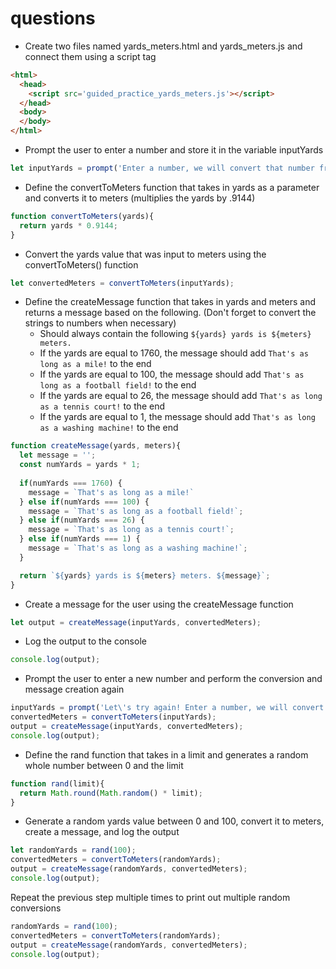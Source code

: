# questions

- Create two files named yards_meters.html and yards_meters.js and connect them using a script tag

```html
<html>
  <head>
    <script src='guided_practice_yards_meters.js'></script>
  </head>
  <body>
  </body>
</html>
```

- Prompt the user to enter a number and store it in the variable inputYards
  
```js
let inputYards = prompt('Enter a number, we will convert that number from yards to meters');
```

- Define the convertToMeters function that takes in yards as a parameter and converts it to meters (multiplies the yards by .9144)

```js
function convertToMeters(yards){
  return yards * 0.9144;
}
```

- Convert the yards value that was input to meters using the convertToMeters() function

```js
let convertedMeters = convertToMeters(inputYards);
```

- Define the createMessage function that takes in yards and meters and returns a message based on the following. (Don't forget to convert the strings to numbers when necessary)
  - Should always contain the following `${yards} yards is ${meters} meters.`
  - If the yards are equal to 1760, the message should add `That's as long as a mile!` to the end
  - If the yards are equal to 100, the message should add `That's as long as a football field!` to the end
  - If the yards are equal to 26, the message should add `That's as long as a tennis court!` to the end
  - If the yards are equal to 1, the message should add `That's as long as a washing machine!` to the end

```js
function createMessage(yards, meters){
  let message = '';
  const numYards = yards * 1;
  
  if(numYards === 1760) {
    message = `That's as long as a mile!`
  } else if(numYards === 100) {
    message = `That's as long as a football field!`;
  } else if(numYards === 26) {
    message = `That's as long as a tennis court!`;
  } else if(numYards === 1) {
    message = `That's as long as a washing machine!`;
  }

  return `${yards} yards is ${meters} meters. ${message}`;
}
```

- Create a message for the user using the createMessage function

```js
let output = createMessage(inputYards, convertedMeters);
```

- Log the output to the console

```js
console.log(output);
```

- Prompt the user to enter a new number and perform the conversion and message creation again

```js
inputYards = prompt('Let\'s try again! Enter a number, we will convert that number from yards to meters');
convertedMeters = convertToMeters(inputYards);
output = createMessage(inputYards, convertedMeters);
console.log(output);
```

- Define the rand function that takes in a limit and generates a random whole number between 0 and the limit

```js
function rand(limit){
  return Math.round(Math.random() * limit);
}
```

- Generate a random yards value between 0 and 100, convert it to meters, create a message, and log the output

```js
let randomYards = rand(100); 
convertedMeters = convertToMeters(randomYards);
output = createMessage(randomYards, convertedMeters);
console.log(output);
```

Repeat the previous step multiple times to print out multiple random conversions

```js
randomYards = rand(100); 
convertedMeters = convertToMeters(randomYards);
output = createMessage(randomYards, convertedMeters);
console.log(output);
```
